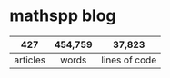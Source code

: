 # mathspp blog

<table class="stats-table">
    <thead>
        <tr>
            <th style="text-align: center;">427</th>
            <th style="text-align: center;">454,759</th>
            <th style="text-align: center;">37,823</th>
        </tr>
    </thead>
    <tbody>
        <tr>
            <td style="text-align: center;">articles</td>
            <td style="text-align: center;">words</td>
            <td style="text-align: center;">lines of code</td>
        </tr>
    </tbody>
</table>